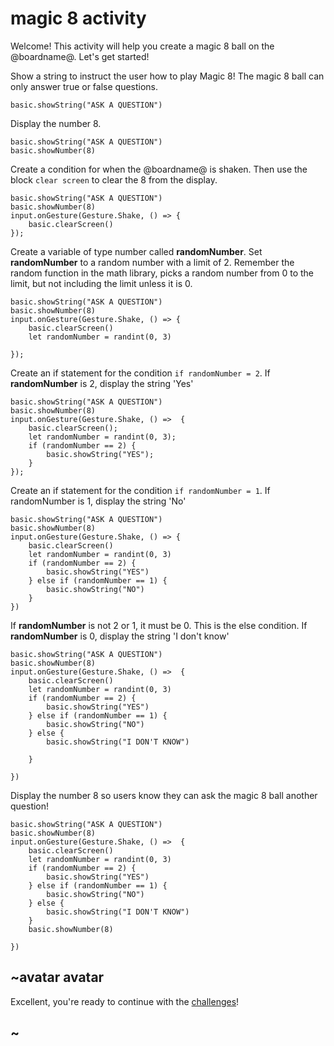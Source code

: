 # magic 8 activity

Welcome! This activity will help you create a magic 8 ball on the @boardname@. Let's get started!

Show a string to instruct the user how to play Magic 8! The magic 8 ball can only answer true or false questions.


```blocks
basic.showString("ASK A QUESTION")
```

Display the number 8.


```blocks
basic.showString("ASK A QUESTION")
basic.showNumber(8)
```

Create a condition for when the @boardname@ is shaken. Then use the block `clear screen` to clear the 8 from the display.

```blocks
basic.showString("ASK A QUESTION")
basic.showNumber(8)
input.onGesture(Gesture.Shake, () => {
    basic.clearScreen()
});
```

Create a variable of type number called **randomNumber**. Set **randomNumber** to a random number with a limit of 2. Remember the random function in the math library, picks a random number from 0 to the limit, but not including the limit unless it is 0.

```blocks
basic.showString("ASK A QUESTION")
basic.showNumber(8)
input.onGesture(Gesture.Shake, () => {
    basic.clearScreen()
    let randomNumber = randint(0, 3)

});
```

Create an if statement for the condition `if randomNumber = 2`. If **randomNumber** is 2, display the string 'Yes'


```blocks
basic.showString("ASK A QUESTION")
basic.showNumber(8)
input.onGesture(Gesture.Shake, () =>  {
    basic.clearScreen();
    let randomNumber = randint(0, 3);
    if (randomNumber == 2) {
        basic.showString("YES");
    }
});

```


Create an if statement for the condition `if randomNumber = 1`. If randomNumber is 1, display the string 'No'

```blocks
basic.showString("ASK A QUESTION")
basic.showNumber(8)
input.onGesture(Gesture.Shake, () => {
    basic.clearScreen()
    let randomNumber = randint(0, 3)
    if (randomNumber == 2) {
        basic.showString("YES")
    } else if (randomNumber == 1) {
        basic.showString("NO")
    }
})
```

If **randomNumber** is not 2 or 1, it must be 0. This is the else condition. If **randomNumber** is 0, display the string 'I don't know'

```blocks
basic.showString("ASK A QUESTION")
basic.showNumber(8)
input.onGesture(Gesture.Shake, () =>  {
    basic.clearScreen()
    let randomNumber = randint(0, 3)
    if (randomNumber == 2) {
        basic.showString("YES")
    } else if (randomNumber == 1) {
        basic.showString("NO")
    } else {
        basic.showString("I DON'T KNOW")

    }

})
```


Display the number 8 so users know they can ask the magic 8 ball another question!


```blocks
basic.showString("ASK A QUESTION")
basic.showNumber(8)
input.onGesture(Gesture.Shake, () =>  {
    basic.clearScreen()
    let randomNumber = randint(0, 3)
    if (randomNumber == 2) {
        basic.showString("YES") 
    } else if (randomNumber == 1) {
        basic.showString("NO")
    } else {
        basic.showString("I DON'T KNOW")
    }
    basic.showNumber(8)

})
```

## ~avatar avatar

Excellent, you're ready to continue with the [challenges](/lessons/magic-8/challenges)!

## ~


